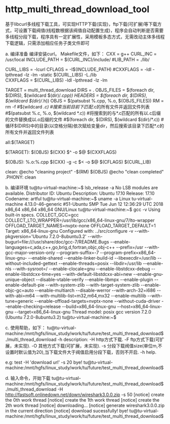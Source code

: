 # http_multi_thread_download_tool
基于libcurl多线程下载工具，可实现HTTP下载(实现)，ftp下载(可扩展)等下载方式，可设置下载阀值(线程数根据该阀值自动配置生成)，程序会自动判断是否需要多线程分段下载，程序具有一定扩展性，采用模板多态方式，无需改动主体多线程下载逻辑，只需添加相应任务子类文件即可

a.	编译准备
编译安装curl。
Makefile文件，如下：
CXX = g++
CURL_INC = /usr/local
INCLUDE_PATH = $(CURL_INC)/include/
#LIB_PATH = ./lib/

CURL_LIBS = -lcurl
CFLAGS = -I$(INCLUDE_PATH) 
#CXXFLAGS = -ldl -lpthread -lz -lm -static $(CURL_LIBS) -L./lib   
CXXFLAGS = $(CURL_LIBS) -ldl -lpthread -lz -lm   


TARGET = multi_thread_download
DIRS = .
OBJS_FILES = $(foreach dir, $(DIRS), $(wildcard $(dir)/*.cpp))
HEADERS = $(foreach dir, $(DIRS), $(wildcard $(dir)/*.h))
OBJS = $(patsubst %.cpp, %.o, $(OBJS_FILES))
RM = rm -f
#$(wildcard *.c) #搜索当前目前下匹配*.c的所有文件并返回文件列表
#$(patsubst %.c, %.o, $(wildcard *.c)) #将搜索到的与*.c匹配的所有以.c后缀的文件替换成以.o后缀的文件
#$(foreach dir, $(DIRS), $(wildcard $(dir)/*.c)) #循环$(DIRS)中的目录(以空格分隔)依次赋给变量dir，然后搜索该目录下匹配*.c的所有文件并返回文件列表

all:$(TARGET)

$(TARGET): $(OBJS)
	$(CXX) $^ -o $@ $(CXXFLAGS)

$(OBJS): %.o:%.cpp
	$(CXX) -g -c $< -o $@ $(CFLAGS) $(CURL_LIB)

clean:
	@echo "cleaning project"
	-$(RM) $(OBJS)
	@echo "clean completed"
.PHONY: clean 

b.	编译环境
tu@tu-virtual-machine:~$ lsb_release -a
No LSB modules are available.
Distributor ID:	Ubuntu
Description:	Ubuntu 17.10
Release:	17.10
Codename:	artful
tu@tu-virtual-machine:~$ uname -a
Linux tu-virtual-machine 4.13.0-46-generic #51-Ubuntu SMP Tue Jun 12 12:36:29 UTC 2018 x86_64 x86_64 x86_64 GNU/Linux
tu@tu-virtual-machine:~$ gcc -v
Using built-in specs.
COLLECT_GCC=gcc
COLLECT_LTO_WRAPPER=/usr/lib/gcc/x86_64-linux-gnu/7/lto-wrapper
OFFLOAD_TARGET_NAMES=nvptx-none
OFFLOAD_TARGET_DEFAULT=1
Target: x86_64-linux-gnu
Configured with: ../src/configure -v --with-pkgversion='Ubuntu 7.2.0-8ubuntu3.2' --with-bugurl=file:///usr/share/doc/gcc-7/README.Bugs --enable-languages=c,ada,c++,go,brig,d,fortran,objc,obj-c++ --prefix=/usr --with-gcc-major-version-only --program-suffix=-7 --program-prefix=x86_64-linux-gnu- --enable-shared --enable-linker-build-id --libexecdir=/usr/lib --without-included-gettext --enable-threads=posix --libdir=/usr/lib --enable-nls --with-sysroot=/ --enable-clocale=gnu --enable-libstdcxx-debug --enable-libstdcxx-time=yes --with-default-libstdcxx-abi=new --enable-gnu-unique-object --disable-vtable-verify --enable-libmpx --enable-plugin --enable-default-pie --with-system-zlib --with-target-system-zlib --enable-objc-gc=auto --enable-multiarch --disable-werror --with-arch-32=i686 --with-abi=m64 --with-multilib-list=m32,m64,mx32 --enable-multilib --with-tune=generic --enable-offload-targets=nvptx-none --without-cuda-driver --enable-checking=release --build=x86_64-linux-gnu --host=x86_64-linux-gnu --target=x86_64-linux-gnu
Thread model: posix
gcc version 7.2.0 (Ubuntu 7.2.0-8ubuntu3.2) 
tu@tu-virtual-machine:~$ 

c.	使用帮助，如下：
tu@tu-virtual-machine:/mnt/hgfs/linux_study/work/tu/future/test_multi_thread_download$ ./multi_thread_download -h
description:
-H http方式下载.
-F ftp方式下载(可扩展，未实现).
-O 其他方式下载(可扩展，未实现).
-s 分段下载阀值size(单位m,不设置时默认值为20),当下载文件大于阀值启用分段下载，否则不开启.
-h help.

e.g:
test -H 'download url' -s 20
bye!
tu@tu-virtual-machine:/mnt/hgfs/linux_study/work/tu/future/test_multi_thread_download$ 

d.	输入命令，开始下载
tu@tu-virtual-machine:/mnt/hgfs/linux_study/work/tu/future/test_multi_thread_download$ ./multi_thread_download -H http://fastsoft.onlinedown.net/down/wireshark3.0.0.zip -s 50
[notice] create the 0th work thread
[notice] create the 1th work thread
[notice] create the 2th work thread
[notice] downloading...
[notice] generate wireshark3.0.0.zip in the current direction
[notice] download sucessfully!
bye!
tu@tu-virtual-machine:/mnt/hgfs/linux_study/work/tu/future/test_multi_thread_download$

